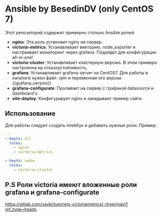 # Ansible by BesedinDV (only CentOS 7)

Этот репозиторий содержит примерно столько Ansible ролей:

* **nginx**: Эта роль установит nginx на сервер.
* **victoria-metrics**: Устанавливает викторию, node_exporter и настраивает мониторинг через grafana. Подойдет для конфигурации all-in-one!
* **victoria-cluster**: Устанавливает кластерную версию. В этом примере настроенна на отказоустойчивость.
* **grafana**: Устанавливает grafana-server на CentOS7. Для работы в каталоге нужен файл .rpm и переменная его версии {{grafana_version}}
* **grafana-configurate**: Проливает на сервер с графаной datasource и dashboard's.
* **site-deploy**: Конфигурирует nginx и закидывает пример сайта.

## Использование

Для работы следует создать плейбук и добавить нужные роли. Пример:

```yaml
---
- hosts: all
  roles:
    - nginx
    - victoria-metrics

- hosts: nodes
  roles:
    - victoria-cluster
```
## P.S Роли victoria имеют вложенные роли grafana и grafana-configurate
https://gitlab.com/xavki/tutoriels-victoriametrics/-/tree/main?ref_type=heads